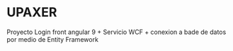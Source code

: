 # UPAXER
Proyecto Login  front angular 9 + Servicio WCF + conexion a bade de datos por medio de Entity Framework
